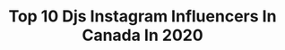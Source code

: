 ---
title: Top 10 Djs Instagram Influencers In Canada In 2020
description: >-
  Find top djs Instagram influencers in Canada in 2020. Most popular hashtags: #music #vancouver #dj #canada.
platform: Instagram
profiles:
  - username: "mibroadshow"
    fullname: >-
      MIB Roadshow
    location: "Canada"
    followers: 14776
    engagement: 819
    commentsToLikes: 0.000204
    id: ck6ub605f7obf0j718gf1j0gl
    verified: false
    hashtags: "#sharing, #weddingcouple, #bride, #whitedress"
  - username: "averyrhall"
    fullname: >-
      A V E R Y   H A L L
    location: "Canada"
    followers: 2945
    engagement: 1420
    commentsToLikes: 0.114370
    id: ck13cobpk1cpk0i19toqskucw
    verified: false
    hashtags: "#danceology, #jasonparsonssolo, #thedanceawards, #newyear"
  - username: "richiehawtin"
    fullname: >-
      Richie Hawtin
    location: "Canada"
    followers: 700258
    engagement: 195
    commentsToLikes: 0.017142
    id: ck0tunuoz7xg80i19cdjcxq9k
    verified: true
    hashtags: "#playdifferently, #closer, #foldlondon, #djset"
  - username: "slimtyme"
    fullname: >-
      Slim Tyme aka Stixx
    location: "Canada"
    followers: 2526
    engagement: 1100
    commentsToLikes: 0.073689
    id: ck0vv4zh8nkm30i19mat5hzvp
    verified: false
    hashtags: "#motionballu, #nigeria, #levelup, #africa"
  - username: "kaylacelenza"
    fullname: >-
      🌺Kayla Celenza🌴
    location: "Canada"
    followers: 2943
    engagement: 1216
    commentsToLikes: 0.151359
    id: ck8wdfapmdr7o0j78n9zafvjp
    verified: false
    hashtags: "#lashextensions, #xyzcba, #oppsmyheart, #glute"
  - username: "luigiinieto"
    fullname: >-
      luigiinieto™
    location: "Canada"
    followers: 5504
    engagement: 515
    commentsToLikes: 0.129904
    id: ck5ce7xc2kiit0i11gujk1thz
    verified: false
    hashtags: "#music, #dance, #festival, #nosquedamosencasa"
  - username: "fm84music"
    fullname: >-
      FM-84
    location: "Canada"
    followers: 20449
    engagement: 477
    commentsToLikes: 0.029024
    id: ck5c7ty5w86u60i11ir7nt2h1
    verified: true
    hashtags: "#fm84, #popwave, #liveshow, #synthwave"
  - username: "bhangralicious"
    fullname: >-
      Amreen Gill
    location: "Canada"
    followers: 15380
    engagement: 1145
    commentsToLikes: 0.025628
    id: ck0w0ugmdg3ba0i1992ggyhja
    verified: false
    hashtags: "#punjabiswag, #indianyoutuber, #indianwedding, #chunni"
  - username: "bananacamphoto"
    fullname: >-
      Banana Cam Photo
    location: "Canada"
    followers: 7440
    engagement: 170
    commentsToLikes: 0.029651
    id: ck5zujmzq2hic0i1405pmtdbi
    verified: false
    hashtags: "#kitty, #certifiedorganic, #granville, #shambhala"
  - username: "mactrayy"
    fullname: >-
      Tracey Wong | 黃麗塋
    location: "Canada"
    followers: 5559
    engagement: 587
    commentsToLikes: 0.052066
    id: ck5hq5llxsjho0i11sg336oes
    verified: false
    hashtags: "#vogueperformance, #yearoftherat, #letmeshowyou, #theglovechallenge"
---